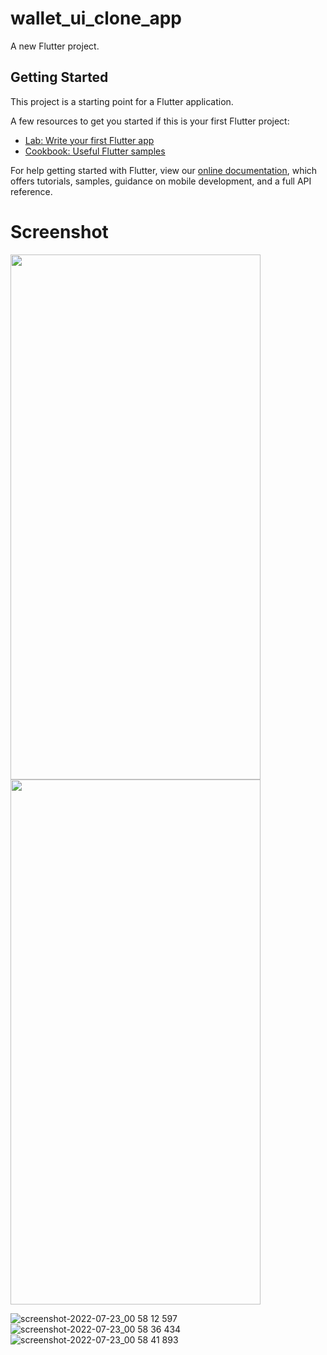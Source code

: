 # wallet_ui_clone_app

A new Flutter project.

## Getting Started

This project is a starting point for a Flutter application.

A few resources to get you started if this is your first Flutter project:

- [Lab: Write your first Flutter app](https://flutter.dev/docs/get-started/codelab)
- [Cookbook: Useful Flutter samples](https://flutter.dev/docs/cookbook)

For help getting started with Flutter, view our
[online documentation](https://flutter.dev/docs), which offers tutorials,
samples, guidance on mobile development, and a full API reference.

# Screenshot

<p float="left center">
  <img src="https://user-images.githubusercontent.com/106868350/180518836-322839f0-dd28-4164-8712-e5814fabbe3c.png" width="400" height="840" />
  <img src="https://user-images.githubusercontent.com/106868350/180518849-c8c5aeb1-7dce-42ec-9c80-b145564597b5.png" width="400" height="840" /> 
</p>

![screenshot-2022-07-23_00 58 12 597](https://user-images.githubusercontent.com/106868350/180518836-322839f0-dd28-4164-8712-e5814fabbe3c.png)
![screenshot-2022-07-23_00 58 36 434](https://user-images.githubusercontent.com/106868350/180518849-c8c5aeb1-7dce-42ec-9c80-b145564597b5.png)
![screenshot-2022-07-23_00 58 41 893](https://user-images.githubusercontent.com/106868350/180518876-03e42f7e-3a2b-4b7d-a583-a0ad9e302bda.png)
